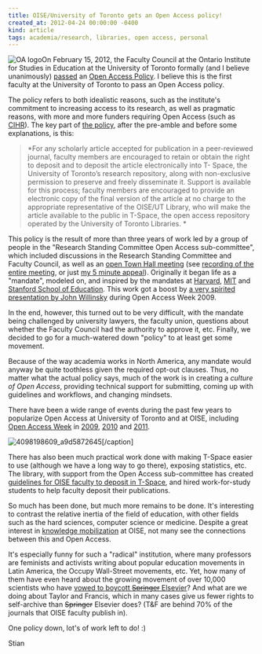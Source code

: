```yaml
---
title: OISE/University of Toronto gets an Open Access policy!
created_at: 2012-04-24 00:00:00 -0400
kind: article
tags: academia/research, libraries, open access, personal
---
```


![OA
logo](http://reganmian.net/blog/wp-content/uploads/2012/04/Screen-Shot-2012-04-22-at-10.31.09.png "Screen Shot 2012-04-22 at 10.31.09")On
February 15, 2012, the Faculty Council at the Ontario Institute for
Studies in Education at the University of Toronto formally (and I
believe unanimously)
[passed](http://www.oise.utoronto.ca/oise/About_OISE/openaccess_20120419.html)
an [Open Access
Policy](http://www.oise.utoronto.ca/research/UserFiles/File/OA_Policy.pdf).
I believe this is the first faculty at the University of Toronto to pass
an Open Access policy.

The policy refers to both idealistic reasons, such as the institute's
commitment to increasing access to its research, as well as pragmatic
reasons, with more and more funders requiring Open Access (such as
[CIHR](http://www.cihr-irsc.gc.ca/e/193.html)). The key part of [the
policy](http://www.oise.utoronto.ca/research/UserFiles/File/OA_Policy.pdf),
after the pre-amble and before some explanations, is this:

> *For any scholarly article accepted for publication in a peer-reviewed
> journal, faculty members are encouraged to retain or obtain the right
> to deposit and to deposit the article electronically into T- Space,
> the University of Toronto’s research repository, along with
> non-exclusive permission to preserve and freely disseminate it.
> Support is available for this process; faculty members are encouraged
> to provide an electronic copy of the final version of the article at
> no charge to the appropriate representative of the OISE/UT Library,
> who will make the article available to the public in T-Space, the open
> access repository operated by the University of Toronto Libraries. *

This policy is the result of more than three years of work led by a
group of people in the "Research Standing Committee Open Access
sub-committee", which included discussions in the Research Standing
Committee and Faculty Council, as well as an [open Town Hall
meeting](http://www.oise.utoronto.ca/oise/UserFiles/File/TownHallFlyer.pdf) (see
[recording of the entire
meeting](http://142.150.98.64/OISE/20101119-121753-1/rnh.htm), or just
[my 5 minute appeal](http://www.youtube.com/watch?v=fVBWvBAyZFE)).
Originally it began life as a "mandate", modeled on, and inspired by the
mandates at [Harvard](http://osc.hul.harvard.edu/policies),
[MIT](http://libraries.mit.edu/sites/scholarly/mit-open-access/open-access-at-mit/mit-open-access-policy/)
and [Stanford School of
Education](http://ed.stanford.edu/faculty-research/open-archive/oapolicy).
This work got a boost by [a very spirited presentation by John
Willinsky](https://vimeo.com/40979206) during Open Access Week 2009.

In the end, however, this turned out to be very difficult, with the
mandate being challenged by university lawyers, the faculty union,
questions about whether the Faculty Council had the authority to approve
it, etc. Finally, we decided to go for a much-watered down "policy" to
at least get some movement.

Because of the way academia works in North America, any mandate would
anyway be quite toothless given the required opt-out clauses. Thus, no
matter what the actual policy says, much of the work is in creating a
*culture of Open Access*, providing technical support for submitting,
coming up with guidelines and workflows, and changing mindsets.

There have been a wide range of events during the past few years to
popularize Open Access at University of Toronto and at OISE, including
[Open Access Week](http://www.openaccessweek.org/) in
[2009](http://discover.library.utoronto.ca/open-access-week/open-access-events-2009), [2010](http://discover.library.utoronto.ca/open-access-week/open-access-events)
and [2011](http://onesearch.library.utoronto.ca/oaweek).

![](http://reganmian.net/blog/wp-content/uploads/2012/04/4098198609_a9d5872645.jpg "4098198609_a9d5872645")[/caption]

There has also been much practical work done with making T-Space easier
to use (although we have a long way to go there), exposing statistics,
etc. The library, with support from the Open Access sub-committee has
created [guidelines for OISE faculty to deposit in
T-Space](http://www.oise.utoronto.ca/ec/UserFiles/File/OISEFacultyUsersGuideDRAFT(2).pdf),
and hired work-for-study students to help faculty deposit their
publications.

So much has been done, but much more remains to be done. It's
interesting to contrast the relative inertia of the field of education,
with other fields such as the hard sciences, computer science or
medicine. Despite a great interest in [knowledge
mobilization](http://www.oise.utoronto.ca/rspe/) at OISE, not many see
the connections between this and Open Access.

It's especially funny for such a "radical" institution, where many
professors are feminists and activists writing about popular education
movements in Latin America, the Occupy Wall-Street movements, etc. Yet,
how many of them have even heard about the growing movement of over
10,000 scientists who have [vowed to boycott ~~Springer~~
Elsevier](http://thecostofknowledge.com/)? And what are we doing about
Taylor and Francis, which in many cases give us fewer rights to
self-archive than ~~Springer~~ Elsevier does? (T&F are behind 70% of the
journals that OISE faculty publish in).

One policy down, lot's of work left to do! :)

Stian
